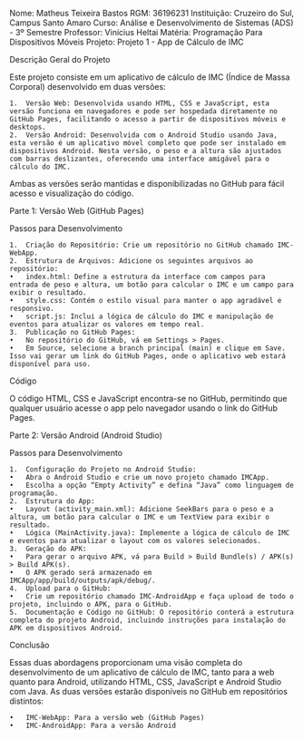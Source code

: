 Nome: Matheus Teixeira Bastos
RGM: 36196231
Instituição: Cruzeiro do Sul, Campus Santo Amaro
Curso: Análise e Desenvolvimento de Sistemas (ADS) - 3º Semestre
Professor: Vinícius Heltai
Matéria: Programação Para Dispositivos Móveis
Projeto: Projeto 1 - App de Cálculo de IMC

Descrição Geral do Projeto

Este projeto consiste em um aplicativo de cálculo de IMC (Índice de Massa Corporal) desenvolvido em duas versões:

	1.	Versão Web: Desenvolvida usando HTML, CSS e JavaScript, esta versão funciona em navegadores e pode ser hospedada diretamente no GitHub Pages, facilitando o acesso a partir de dispositivos móveis e desktops.
	2.	Versão Android: Desenvolvida com o Android Studio usando Java, esta versão é um aplicativo móvel completo que pode ser instalado em dispositivos Android. Nesta versão, o peso e a altura são ajustados com barras deslizantes, oferecendo uma interface amigável para o cálculo do IMC.

Ambas as versões serão mantidas e disponibilizadas no GitHub para fácil acesso e visualização do código.

Parte 1: Versão Web (GitHub Pages)

Passos para Desenvolvimento

	1.	Criação do Repositório: Crie um repositório no GitHub chamado IMC-WebApp.
	2.	Estrutura de Arquivos: Adicione os seguintes arquivos ao repositório:
	•	index.html: Define a estrutura da interface com campos para entrada de peso e altura, um botão para calcular o IMC e um campo para exibir o resultado.
	•	style.css: Contém o estilo visual para manter o app agradável e responsivo.
	•	script.js: Inclui a lógica de cálculo do IMC e manipulação de eventos para atualizar os valores em tempo real.
	3.	Publicação no GitHub Pages:
	•	No repositório do GitHub, vá em Settings > Pages.
	•	Em Source, selecione a branch principal (main) e clique em Save. Isso vai gerar um link do GitHub Pages, onde o aplicativo web estará disponível para uso.

Código

O código HTML, CSS e JavaScript encontra-se no GitHub, permitindo que qualquer usuário acesse o app pelo navegador usando o link do GitHub Pages.

Parte 2: Versão Android (Android Studio)

Passos para Desenvolvimento

	1.	Configuração do Projeto no Android Studio:
	•	Abra o Android Studio e crie um novo projeto chamado IMCApp.
	•	Escolha a opção “Empty Activity” e defina “Java” como linguagem de programação.
	2.	Estrutura do App:
	•	Layout (activity_main.xml): Adicione SeekBars para o peso e a altura, um botão para calcular o IMC e um TextView para exibir o resultado.
	•	Lógica (MainActivity.java): Implemente a lógica de cálculo de IMC e eventos para atualizar o layout com os valores selecionados.
	3.	Geração do APK:
	•	Para gerar o arquivo APK, vá para Build > Build Bundle(s) / APK(s) > Build APK(s).
	•	O APK gerado será armazenado em IMCApp/app/build/outputs/apk/debug/.
	4.	Upload para o GitHub:
	•	Crie um repositório chamado IMC-AndroidApp e faça upload de todo o projeto, incluindo o APK, para o GitHub.
	5.	Documentação e Código no GitHub: O repositório conterá a estrutura completa do projeto Android, incluindo instruções para instalação do APK em dispositivos Android.

Conclusão

Essas duas abordagens proporcionam uma visão completa do desenvolvimento de um aplicativo de cálculo de IMC, tanto para a web quanto para Android, utilizando HTML, CSS, JavaScript e Android Studio com Java. As duas versões estarão disponíveis no GitHub em repositórios distintos:

	•	IMC-WebApp: Para a versão web (GitHub Pages)
	•	IMC-AndroidApp: Para a versão Android
